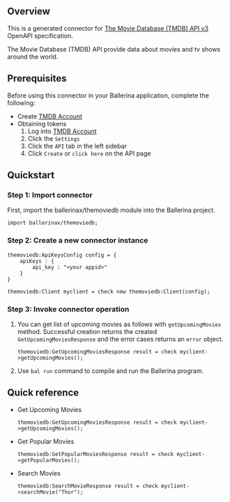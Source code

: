 ## Overview

This is a generated connector for [The Movie Database (TMDB) API v3](https://www.themoviedb.org/documentation/api) OpenAPI specification. 

The Movie Database (TMDB) API provide data about movies and tv shows around the world.

## Prerequisites
Before using this connector in your Ballerina application, complete the following:
* Create [TMDB Account](https://www.themoviedb.org/signup)
* Obtaining tokens
    1. Log into [TMDB Account](https://www.themoviedb.org/login)
    2. Click the `Settings`
    3. Click the `API` tab in the left sidebar
    4. Click `Create` or `click here` on the API page

## Quickstart

### Step 1: Import connector
First, import the ballerinax/themoviedb module into the Ballerina project.

```ballerina
import ballerinax/themoviedb;
```
### Step 2: Create a new connector instance
```ballerina
themoviedb:ApiKeysConfig config = {
    apiKeys : {
        api_key : "<your appid>"
    }
}

themoviedb:Client myclient = check new themoviedb:Client(config);
```
### Step 3: Invoke connector operation
1. You can get list of upcoming movies as follows with `getUpcomingMovies` method. Successful creation returns the created `GetUpcomingMoviesResponse` and the error cases returns an `error` object.
    ```ballerina
    themoviedb:GetUpcomingMoviesResponse result = check myclient->getUpcomingMovies();
    ```
2. Use `bal run` command to compile and run the Ballerina program. 

## Quick reference

* Get Upcoming Movies
    ``` ballerina
    themoviedb:GetUpcomingMoviesResponse result = check myclient->getUpcomingMovies();
    ```
* Get Popular Movies
    ``` ballerina
    themoviedb:GetPopularMoviesResponse result = check myclient->getPopularMovies();
    ```
* Search Movies
    ``` ballerina
    themoviedb:SearchMovieResponse result = check myclient->searchMovie("Thor");
    ```

